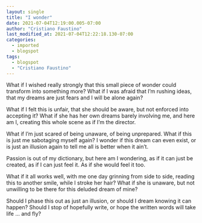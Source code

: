 ```yaml
---
layout: single
title: "I wonder"
date: 2021-07-04T12:19:00.005-07:00
author: "Cristiano Faustino"
last_modified_at: 2021-07-04T12:22:18.130-07:00
categories:
  - imported
  - blogspot
tags:
  - blogspot
  - "Cristiano Faustino"
---
```


What if I wished really strongly
that this small piece of wonder
could transform into something more?
What if I was afraid
that I’m rushing ideas,
that my dreams are just fears
and I will be alone again?


What if I felt this is unfair,
that she should be aware,
but not enforced into accepting it?
What if she has her own dreams
barely involving me,
and here am I, creating this whole scene
as if I’m the director.


What if I’m just scared
of being unaware, of being unprepared.
What if this is just me sabotaging myself again?
I wonder if this dream can even exist,
or is just an illusion again
to tell me all is better
when it ain’t.


Passion is out of my dictionary,
but here am I wondering,
as if it can just be created,
as if I can just feel it.
As if she would feel it too.


What if it all works well,
with me one day grinning
from side to side,
reading this to another smile,
while I stroke her hair?
What if she is unaware,
but not unwilling to be there
for this deluded dream of mine?


Should I phase this out as just an illusion,
or should I dream knowing it can happen?
Should I stop of hopefully write,
or hope the written words will take life
... and fly?
